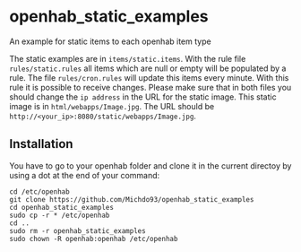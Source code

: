 # openhab_static_examples
An example for static items to each openhab item type

The static examples are in `items/static.items`. With the rule file `rules/static.rules` all items which are null or empty will be populated by a rule. The file `rules/cron.rules` will update this items every minute. With this rule it is possible to receive changes. Please make sure that in both files you should change the `ip address` in the URL for the static image. This static image is in `html/webapps/Image.jpg`. The URL should be `http://<your_ip>:8080/static/webapps/Image.jpg`.

## Installation

You have to go to your openhab folder and clone it in the current directoy by using a dot at the end of your command:

```
cd /etc/openhab
git clone https://github.com/Michdo93/openhab_static_examples
cd openhab_static_examples
sudo cp -r * /etc/openhab
cd ..
sudo rm -r openhab_static_examples
sudo chown -R openhab:openhab /etc/openhab
```
